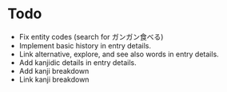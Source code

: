 # Todo

- Fix entity codes (search for ガンガン食べる)
- Implement basic history in entry details.
- Link alternative, explore, and see also words in entry details.
- Add kanjidic details in entry details.
- Add kanji breakdown
- Link kanji breakdown
